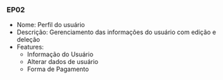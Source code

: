 ### EP02

- Nome: Perfil do usuário
- Descrição: Gerenciamento das informações do usuário com edição e deleção
- Features:
  * Informação do Usuário
  * Alterar dados de usuário
  * Forma de Pagamento